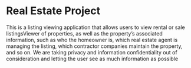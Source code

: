 ﻿# Real Estate Project

This is a listing viewing application that allows users to view rental or sale
listingsViewer of properties, as well as the property’s associated information, such as
who the homeowner is, which real estate agent is managing the listing, which
contractor companies maintain the property, and so on. We are taking privacy
and information confidentiality out of consideration and letting the user see as
much information as possible
